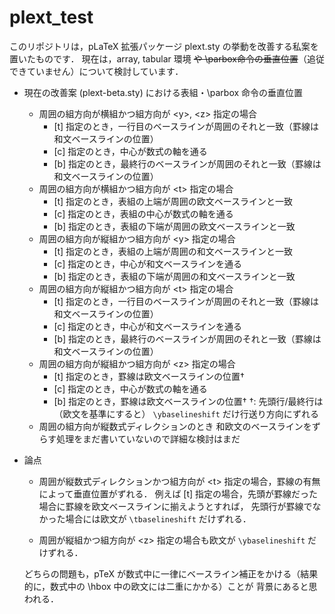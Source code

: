 # plext_test
このリポジトリは，pLaTeX 拡張パッケージ plext.sty の挙動を改善する私案を置いたものです．
現在は，array, tabular 環境
~~や \parbox命令の垂直位置~~（追従できていません）について検討しています．

 * 現在の改善案 (plext-beta.sty) における表組・\parbox 命令の垂直位置
   * 周囲の組方向が横組かつ組方向が \<y>, \<z> 指定の場合
     * \[t] 指定のとき，一行目のベースラインが周囲のそれと一致（罫線は和文ベースラインの位置）
     * \[c] 指定のとき，中心が数式の軸を通る
     * \[b] 指定のとき，最終行のベースラインが周囲のそれと一致（罫線は和文ベースラインの位置）
   * 周囲の組方向が横組かつ組方向が \<t> 指定の場合
     * \[t] 指定のとき，表組の上端が周囲の欧文ベースラインと一致
     * \[c] 指定のとき，表組の中心が数式の軸を通る
     * \[b] 指定のとき，表組の下端が周囲の欧文ベースラインと一致
   * 周囲の組方向が縦組かつ組方向が \<y> 指定の場合
     * \[t] 指定のとき，表組の上端が周囲の和文ベースラインと一致
     * \[c] 指定のとき，中心が和文ベースラインを通る
     * \[b] 指定のとき，表組の下端が周囲の和文ベースラインと一致
   * 周囲の組方向が縦組かつ組方向が \<t> 指定の場合
     * \[t] 指定のとき，一行目のベースラインが周囲のそれと一致（罫線は和文ベースラインの位置）
     * \[c] 指定のとき，中心が和文ベースラインを通る
     * \[b] 指定のとき，最終行のベースラインが周囲のそれと一致（罫線は和文ベースラインの位置）
   * 周囲の組方向が縦組かつ組方向が \<z> 指定の場合
     * \[t] 指定のとき，罫線は欧文ベースラインの位置†
     * \[c] 指定のとき，中心が数式の軸を通る
     * \[b] 指定のとき，罫線は欧文ベースラインの位置†
     †: 先頭行/最終行は（欧文を基準にすると） `\ybaselineshift` だけ行送り方向にずれる
   * 周囲の組方向が縦数式ディレクションのとき
     和欧文のベースラインをずらす処理をまだ書いていないので詳細な検討はまだ

 * 論点
   * 周囲が縦数式ディレクションかつ組方向が \<t> 指定の場合，罫線の有無によって垂直位置がずれる．
     例えば \[t] 指定の場合，先頭が罫線だった場合に罫線を欧文ベースラインに揃えようとすれば，
     先頭行が罫線でなかった場合には欧文が `\tbaselineshift` だけずれる．
     
   * 周囲が縦組かつ組方向が \<z\> 指定の場合も欧文が `\ybaselineshift` だけずれる．

   どちらの問題も，pTeX が数式中に一律にベースライン補正をかける（結果的に，数式中の \hbox 中の欧文には二重にかかる）ことが
   背景にあると思われる．
